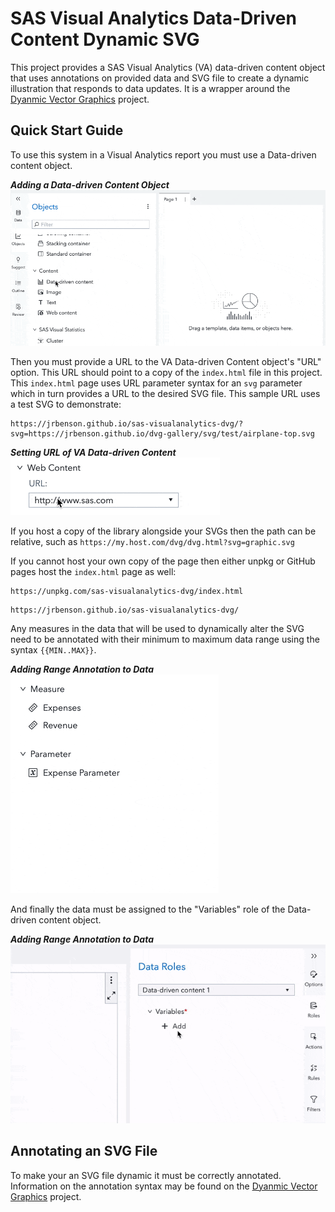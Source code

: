 # SAS Visual Analytics Data-Driven Content Dynamic SVG

This project provides a SAS Visual Analytics (VA) data-driven content object that uses annotations on provided data and SVG file to create a dynamic illustration that responds to data updates. It is a wrapper around the [Dyanmic Vector Graphics](https://github.com/jrbenson/dynamic-vector-graphics#readme) project.

## Quick Start Guide

To use this system in a Visual Analytics report you must use a Data-driven content object.

**_Adding a Data-driven Content Object_**
![](doc/va-ddc-add.gif)

Then you must provide a URL to the VA Data-driven Content object's "URL" option. This URL should point to a copy of the `index.html` file in this project. This `index.html` page uses URL parameter syntax for an `svg` parameter which in turn provides a URL to the desired SVG file. This sample URL uses a test SVG to demonstrate:

```
https://jrbenson.github.io/sas-visualanalytics-dvg/?svg=https://jrbenson.github.io/dvg-gallery/svg/test/airplane-top.svg
```

**_Setting URL of VA Data-driven Content_**
![](doc/va-ddc-url.gif)

If you host a copy of the library alongside your SVGs then the path can be relative, such as `https://my.host.com/dvg/dvg.html?svg=graphic.svg`

If you cannot host your own copy of the page then either unpkg or GitHub pages host the `index.html` page as well:

```
https://unpkg.com/sas-visualanalytics-dvg/index.html
```

```
https://jrbenson.github.io/sas-visualanalytics-dvg/
```

Any measures in the data that will be used to dynamically alter the SVG need to be annotated with their minimum to maximum data range using the syntax `{{MIN..MAX}}`.

**_Adding Range Annotation to Data_**
![](doc/va-data-range.gif)

And finally the data must be assigned to the "Variables" role of the Data-driven content object.

**_Adding Range Annotation to Data_**
![](doc/va-ddc-roles.gif)

## Annotating an SVG File

To make your an SVG file dynamic it must be correctly annotated. Information on the annotation syntax may be found on the [Dyanmic Vector Graphics](https://github.com/jrbenson/dynamic-vector-graphics#readme) project.
